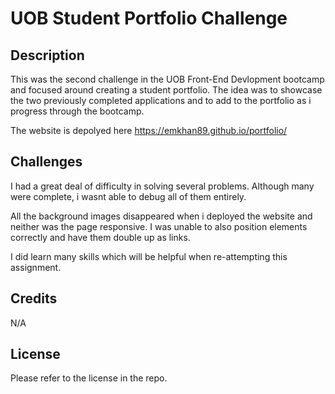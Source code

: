 # UOB Student Portfolio Challenge

## Description 
This was the second challenge in the UOB Front-End Devlopment bootcamp and focused around creating a student portfolio. The idea was to showcase the two previously completed applications and to add to the portfolio as i progress through the bootcamp. 

The website is depolyed here https://emkhan89.github.io/portfolio/


## Challenges
I had a great deal of difficulty in solving several problems. Although many were complete, i wasnt able to debug all of them entirely. 

All the background images disappeared when i deployed the website and neither was the page responsive. I was unable to also position elements correctly and have them double up as links. 

I did learn many skills which will be helpful when re-attempting this assignment. 

## Credits
N/A

## License
Please refer to the license in the repo.